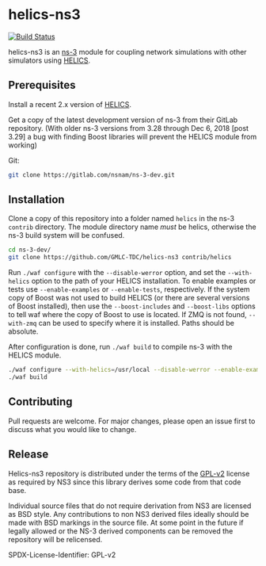 # helics-ns3

[![Build Status](https://dev.azure.com/HELICS-test/helics-ns3/_apis/build/status/GMLC-TDC.helics-ns3?branchName=master)](https://dev.azure.com/HELICS-test/helics-ns3/_build/latest?definitionId=1?branchName=master)

helics-ns3 is an [ns-3](https://www.nsnam.org/) module for coupling network simulations with other simulators using [HELICS](https://www.helics.org/).

## Prerequisites

Install a recent 2.x version of [HELICS](https://github.com/GMLC-TDC/HELICS-src).

Get a copy of the latest development version of ns-3 from their GitLab repository. (With older ns-3 versions from 3.28 through Dec 6, 2018 [post 3.29] a bug with finding Boost libraries will prevent the HELICS module from working)

Git:
```bash
git clone https://gitlab.com/nsnam/ns-3-dev.git
```

## Installation

Clone a copy of this repository into a folder named `helics` in the ns-3 `contrib` directory. The module directory name *must* be helics, otherwise the ns-3 build system will be confused.

```bash
cd ns-3-dev/
git clone https://github.com/GMLC-TDC/helics-ns3 contrib/helics
```

Run `./waf configure` with the `--disable-werror` option, and set the `--with-helics` option to the path of your HELICS installation. To enable examples or tests use `--enable-examples` or `--enable-tests`, respectively. If the system copy of Boost was not used to build HELICS (or there are several versions of Boost installed), then use the `--boost-includes` and `--boost-libs` options to tell waf where the copy of Boost to use is located. If ZMQ is not found, `--with-zmq` can be used to specify where it is installed. Paths should be absolute.

After configuration is done, run `./waf build` to compile ns-3 with the HELICS module.

```bash
./waf configure --with-helics=/usr/local --disable-werror --enable-examples --enable-tests
./waf build
```

## Contributing
Pull requests are welcome. For major changes, please open an issue first to discuss what you would like to change.

## Release
Helics-ns3 repository is distributed under the terms of the [GPL-v2](LICENSE) license as required by NS3 since this library derives some code from that code base.

Individual source files that do not require derivation from NS3 are licensed as BSD style.  Any contributions to non NS3 derived files ideally should be made with BSD markings in the source file.
At some point in the future if legally allowed or the NS-3 derived components can be removed the repository will be relicensed.  

SPDX-License-Identifier: GPL-v2
